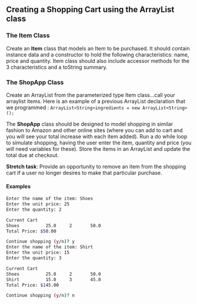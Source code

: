 ## Creating a Shopping Cart using the ArrayList class

### The Item Class

Create an **Item** class that models an Item to be purchased. It should contain instance data and a constructor to hold the following characteristics: name, price and quantity. Item class should also include accessor methods for the 3 characteristics and a toString summary.

### The ShopApp Class

Create an ArrayList from the parameterized type Item class...call your arraylist items. Here is an example of a previous ArrayList declaration that we programmed : `ArrayList<String>ingredients = new ArrayList<String>();`

The **ShopApp** class should be designed to model shopping in similar fashion to Amazon and other online sites (where you can add to cart and you will see your total increase with each item added). Run a do while loop to simulate shopping, having the user enter the item, quantity and price (you will need variables for these). Store the items in an ArrayList and update the total due at checkout.

 **Stretch task**: Provide an opportunity to remove an item from the shopping cart if a user no longer desires to make that particular purchase.

#### Examples

```bash
Enter the name of the item: Shoes
Enter the unit price: 25
Enter the quantity: 2

Current Cart
Shoes		   25.0	    2		50.0
Total Price: $50.00

Continue shopping (y/n)? y
Enter the name of the item: Shirt
Enter the unit price: 15
Enter the quantity: 3

Current Cart
Shoes		   25.0	    2		50.0
Shirt		   15.0	    3		45.0
Total Price: $145.00

Continue shopping (y/n)? n
```
